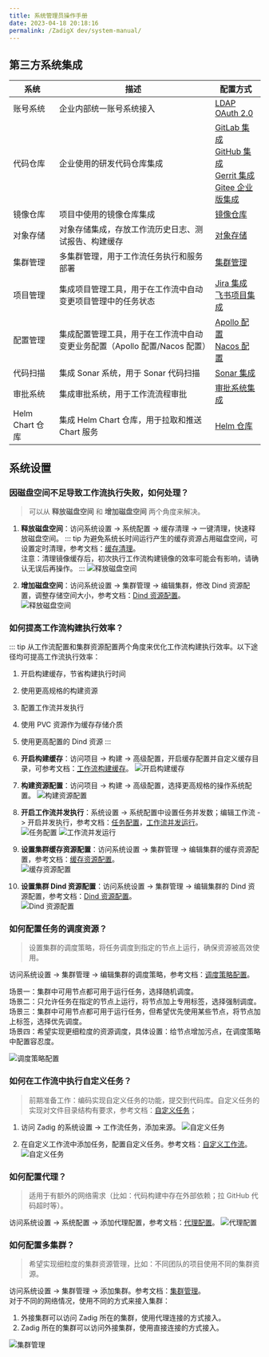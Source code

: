 ```yaml
---
title: 系统管理员操作手册
date: 2023-04-18 20:18:16
permalink: /ZadigX dev/system-manual/
---
```


## 第三方系统集成

|系统       |  描述                            | 配置方式 |
| ---------- | ---------------------------------| -------|
| 账号系统 | 企业内部统一账号系统接入 |[LDAP](/ZadigX%20dev/settings/account/ldap/)<br>[OAuth 2.0](/ZadigX%20dev/settings/account/oauth2/)|
| 代码仓库 | 企业使用的研发代码仓库集成 |[GitLab 集成](/ZadigX%20dev/settings/codehost/gitlab/)<br>[GitHub 集成](/ZadigX%20dev/settings/codehost/github/)<br>[Gerrit 集成](/ZadigX%20dev/settings/codehost/gerrit/)<br>[Gitee 企业版集成](/ZadigX%20dev/settings/codehost/gitee-enterprise/)|
| 镜像仓库 | 项目中使用的镜像仓库集成 |[镜像仓库](/ZadigX%20dev/settings/image-registry/)|
| 对象存储 | 对象存储集成，存放工作流历史日志、测试报告、构建缓存 |[对象存储](/ZadigX%20dev/settings/object-storage/)|
| 集群管理 | 多集群管理，用于工作流任务执行和服务部署 |[集群管理](/ZadigX%20dev/pages/cluster_manage/)|
| 项目管理 | 集成项目管理工具，用于在工作流中自动变更项目管理中的任务状态 |[Jira 集成](/ZadigX%20dev/settings/jira/)<br>[飞书项目集成](/ZadigX%20dev/settings/lark/)|
| 配置管理 | 集成配置管理工具，用于在工作流中自动变更业务配置（Apollo 配置/Nacos 配置） |[Apollo 配置](/ZadigX%20dev/settings/configsystem/apollo/)<br>[Nacos 配置](/ZadigX%20dev/settings/configsystem/nacos/)|
| 代码扫描 | 集成 Sonar 系统，用于 Sonar 代码扫描 |[Sonar 集成](/ZadigX%20dev/settings/sonar/)|
| 审批系统 | 集成审批系统，用于工作流流程审批 |[审批系统集成](/ZadigX%20dev/settings/approval/)|
| Helm Chart 仓库 | 集成 Helm Chart 仓库，用于拉取和推送 Chart 服务 |[Helm 仓库](/ZadigX%20dev/settings/helm/)|

## 系统设置

### 因磁盘空间不足导致工作流执行失败，如何处理？

> 可以从 **释放磁盘空间** 和 **增加磁盘空间** 两个角度来解决。

1. **释放磁盘空间**：访问系统设置 -> 系统配置 -> 缓存清理 -> 一键清理，快速释放磁盘空间。
::: tip
为避免系统长时间运行产生的缓存资源占用磁盘空间，可设置定时清理，参考文档：[缓存清理](/ZadigX%20dev/settings/system-settings/#缓存清理)。<br>
注意：清理镜像缓存后，初次执行工作流构建镜像的效率可能会有影响，请确认无误后再操作。
:::
![释放磁盘空间](./_images/admin_1.png)

2. **增加磁盘空间**：访问系统设置 -> 集群管理 -> 编辑集群，修改 Dind 资源配置，调整存储空间大小，参考文档：[Dind 资源配置](/ZadigX%20dev/pages/cluster_manage/#dind-资源配置)。<br>
![释放磁盘空间](./_images/admin_2.png)

### 如何提高工作流构建执行效率？
::: tip
从工作流配置和集群资源配置两个角度来优化工作流构建执行效率。以下途径均可提高工作流执行效率：
1. 开启构建缓存，节省构建执行时间
2. 使用更高规格的构建资源
3. 配置工作流并发执行
4. 使用 PVC 资源作为缓存存储介质
5. 使用更高配置的 Dind 资源
:::

1. **开启构建缓存**：访问项目 -> 构建 -> 高级配置，开启缓存配置并自定义缓存目录，可参考文档：[工作流构建缓存](/ZadigX%20dev/workflow/cache/#工作空间缓存)。
![开启构建缓存](./_images/admin_3.png)

2. **构建资源配置**：访问项目 -> 构建 -> 高级配置，选择更高规格的操作系统配置。
![构建资源配置](./_images/admin_4.png)

3. **开启工作流并发执行**：系统设置 -> 系统配置中设置任务并发数；编辑工作流 -> 开启并发执行，参考文档：[任务配置](/ZadigX%20dev/settings/system-settings/#任务配置)，[工作流并发运行](/ZadigX%20dev/project/workflow/#基本信息)。<br>
![任务配置](./_images/admin_5.png)
![工作流并发运行](./_images/admin_6.png)

4. **设置集群缓存资源配置**：访问系统设置 -> 集群管理 -> 编辑集群的缓存资源配置，参考文档：[缓存资源配置](/ZadigX%20dev/pages/cluster_manage/#缓存资源配置)。<br>
![缓存资源配置](./_images/admin_7.png)

5. **设置集群 Dind 资源配置**：访问系统设置 -> 集群管理 -> 编辑集群的 Dind 资源配置，参考文档：[Dind 资源配置](/ZadigX%20dev/pages/cluster_manage/#dind-资源配置)。<br>
![Dind 资源配置](./_images/admin_8.png)

### 如何配置任务的调度资源？
> 设置集群的调度策略，将任务调度到指定的节点上运行，确保资源被高效使用。

访问系统设置 -> 集群管理 -> 编辑集群的调度策略，参考文档：[调度策略配置](/ZadigX%20dev/pages/cluster_manage/#设置调度策略)。

场景一：集群中可用节点都可用于运行任务，选择随机调度。<br>
场景二：只允许任务在指定的节点上运行，将节点加上专用标签，选择强制调度。<br>
场景三：集群中可用节点都可用于运行任务，但希望优先使用某些节点，将节点加上标签，选择优先调度。<br>
场景四：希望实现更细粒度的资源调度，具体设置：给节点增加污点，在调度策略中配置容忍度。<br>

![调度策略配置](./_images/admin_9.png)

### 如何在工作流中执行自定义任务？

> 前期准备工作：编码实现自定义任务的功能，提交到代码库。自定义任务的实现对文件目录结构有要求，参考文档：[自定义任务](/ZadigX%20dev/settings/custom-task/#实现自定义任务)；

1. 访问 Zadig 的系统设置 -> 工作流任务，添加来源。
![自定义任务](./_images/admin_10.png)


2. 在自定义工作流中添加任务，配置自定义任务。参考文档：[自定义工作流](/ZadigX%20dev/project/common-workflow/#基本概念)。
![自定义任务](./_images/admin_11.png)

### 如何配置代理？
> 适用于有额外的网络需求（比如：代码构建中存在外部依赖；拉 GitHub 代码超时等）。

访问系统设置 -> 系统配置 -> 添加代理配置，参考文档：[代理配置](/ZadigX%20dev/settings/system-settings/#代理配置)。
![代理配置](./_images/admin_12.png)


### 如何配置多集群？
> 希望实现细粒度的集群资源管理，比如：不同团队的项目使用不同的集群资源。

访问系统设置 -> 集群管理 -> 添加集群。参考文档：[集群管理](/ZadigX%20dev/pages/cluster_manage/)。<br>
对于不同的网络情况，使用不同的方式来接入集群：
1. 外接集群可以访问 Zadig 所在的集群，使用代理连接的方式接入。
2. Zadig 所在的集群可以访问外接集群，使用直接连接的方式接入。

![集群管理](./_images/admin_13.png)
